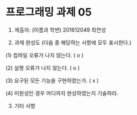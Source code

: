 ﻿# 프로그래밍 과제 05

1. 제출자:   (이름과 학번) 201612049 최연성

2. 과제 완성도 (다음 중 해당하는 사항에 모두 표시한다.)

(1) 컴파일 오류가 나지 않는다. (  o )

(2) 실행 오류가 나지 않는다. (  o )

(3) 요구된 모든 기능을 구현하였는가. (   x  )

(4) 미원성인 경우 어디까지 완성하였는지 기술하라.

3. 기타 사항 
